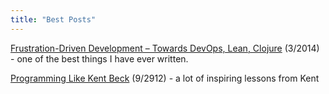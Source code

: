 ```yaml
---
title: "Best Posts"
---
```

[Frustration-Driven Development – Towards DevOps, Lean, Clojure](https://theholyjava.wordpress.com/2014/03/17/frustration-driven-development-towards-devops-lean-clojure/) (3/2014) - one of the best things I have ever written.

[Programming Like Kent Beck](https://theholyjava.wordpress.com/2012/09/12/programming-like-kent-beck/) (9/2912) - a lot of inspiring lessons from Kent
